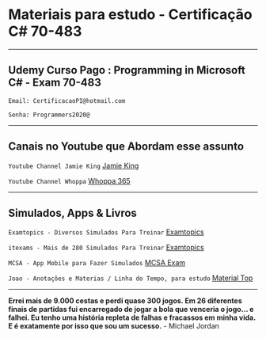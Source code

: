 # Materiais para estudo - Certificação C# 70-483

***

## Udemy Curso Pago : Programming in Microsoft C# - Exam 70-483

`Email: CertificacaoPI@hotmail.com`

`Senha: Programmers2020@`

***

## Canais no Youtube que Abordam esse assunto

`Youtube Channel Jamie King`
[Jamie King](https://www.youtube.com/user/1kingja/playlists?view=50&shelf_id=5&sort=dd)

`Youtube Channel Whoppa`
[Whoppa 365](https://www.youtube.com/playlist?list=PLRYIHqL8PGR_899s8UjdZ3qHASwbzvclb)

***

## Simulados, Apps & Livros

`Examtopics - Diversos Simulados Para Treinar`
[Examtopics](https://www.examtopics.com/exams/microsoft/70-483/)


`itexams - Mais de 280 Simulados Para Treinar`
[Examtopics](https://www.itexams.com/info/70-483)


`MCSA - App Mobile para Fazer Simulados`
[MCSA Exam](https://play.google.com/store/apps/details?id=com.acesoft.ITCertifications.Microsoft.C70_483&hl=pt_BR)


`Joao - Anotações e Materias / Linha do Tempo, para estudo`
[Material Top](https://joaoretamero.com.br/anotacoes-70-483/)

***

**Errei mais de 9.000 cestas e perdi quase 300 jogos. Em 26 diferentes finais de partidas fui encarregado de jogar a bola que venceria o jogo… e falhei. Eu tenho uma história repleta de falhas e fracassos em minha vida. E é exatamente por isso que sou um sucesso.**  -    Michael Jordan
